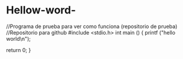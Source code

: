 # Hellow-word-
//Programa de prueba para ver como funciona (repositorio de prueba)
//Repositorio para github
#include <stdio.h>
int main () {
printf ("hello world\n");

return 0;
}
